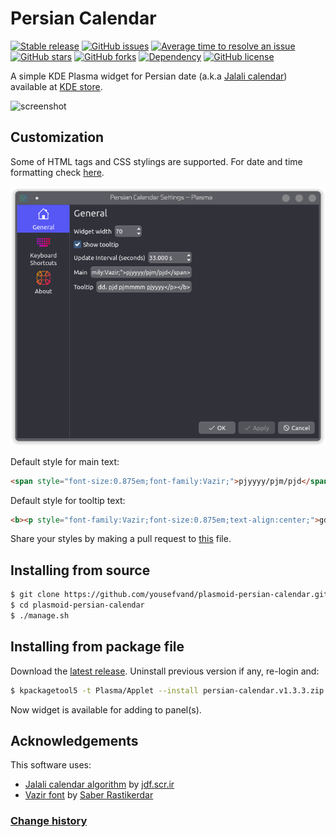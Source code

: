 # Persian Calendar

[![Stable release](https://img.shields.io/github/release/yousefvand/plasmoid-persian-calendar/all.svg)](https://github.com/yousefvand/plasmoid-persian-calendar/releases) [![GitHub issues](https://img.shields.io/github/issues/yousefvand/plasmoid-persian-calendar?style=flat)](https://github.com/yousefvand/plasmoid-persian-calendar/issues) [![Average time to resolve an issue](https://isitmaintained.com/badge/resolution/yousefvand/plasmoid-persian-calendar.svg)](http://isitmaintained.com/project/yousefvand/plasmoid-persian-calendar "Average time to resolve an issue") [![GitHub stars](https://img.shields.io/github/stars/yousefvand/plasmoid-persian-calendar?style=flat)](https://github.com/yousefvand/plasmoid-persian-calendar/stargazers) [![GitHub forks](https://img.shields.io/github/forks/yousefvand/plasmoid-persian-calendar?style=flat)](https://github.com/yousefvand/plasmoid-persian-calendar/network) [![Dependency](https://img.shields.io/badge/persian--date--parser-2.0.2-ff69b4)](https://github.com/yousefvand/persian-date-parser) [![GitHub license](https://img.shields.io/github/license/yousefvand/plasmoid-persian-calendar?style=flat)](https://github.com/yousefvand/plasmoid-persian-calendar/blob/master/LICENSE)

A simple KDE Plasma widget for Persian date (a.k.a [Jalali calendar](https://en.wikipedia.org/wiki/Jalali_calendar)) available at [KDE store](https://store.kde.org/p/1407451/).

![screenshot](package/contents/screenshot.png)

## Customization

Some of HTML tags and CSS stylings are supported. For date and time formatting check [here](https://github.com/yousefvand/persian-date-parser#masks).

![configuration](./assets/config.png)

Default style for main text:

```html
<span style="font-size:0.875em;font-family:Vazir;">pjyyyy/pjm/pjd</span>
```

Default style for tooltip text:

```html
<b><p style="font-family:Vazir;font-size:0.875em;text-align:center;">gdddd, gd gmmmm gyyyy<br/>pjdddd، pjd pjmmmm pjyyyy</p></b>
```

Share your styles by making a pull request to [this](STYLES) file.

## Installing from source

```bash
$ git clone https://github.com/yousefvand/plasmoid-persian-calendar.git
$ cd plasmoid-persian-calendar
$ ./manage.sh
```

## Installing from package file

Download the [latest release](https://github.com/yousefvand/plasmoid-persian-calendar/releases). Uninstall previous version if any, re-login and:

```bash
$ kpackagetool5 -t Plasma/Applet --install persian-calendar.v1.3.3.zip
```

Now widget is available for adding to panel(s).

## Acknowledgements

This software uses:

- [Jalali calendar algorithm](https://jdf.scr.ir/jdf/?t=java_script) by [jdf.scr.ir](http://jdf.scr.ir/jdf)
- [Vazir font](https://github.com/rastikerdar/vazir-font) by [Saber Rastikerdar](https://github.com/rastikerdar)

### [Change history](./CHANGELOG.md)
